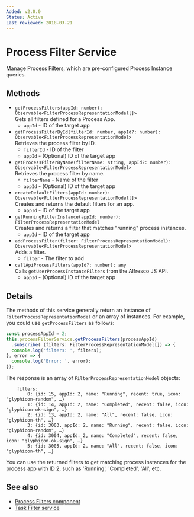 ```yaml
---
Added: v2.0.0
Status: Active
Last reviewed: 2018-03-21
---
```


# Process Filter Service

Manage Process Filters, which are pre-configured Process Instance queries. 

## Methods

-   `getProcessFilters(appId: number): Observable<FilterProcessRepresentationModel[]>`  
    Gets all filters defined for a Process App.  
    -   `appId` - ID of the target app
-   `getProcessFilterById(filterId: number, appId?: number): Observable<FilterProcessRepresentationModel>`  
    Retrieves the process filter by ID.  
    -   `filterId` - ID of the filter
    -   `appId` - (Optional) ID of the target app
-   `getProcessFilterByName(filterName: string, appId?: number): Observable<FilterProcessRepresentationModel>`  
    Retrieves the process filter by name.  
    -   `filterName` - Name of the filter
    -   `appId` - (Optional) ID of the target app
-   `createDefaultFilters(appId: number): Observable<FilterProcessRepresentationModel[]>`  
    Creates and returns the default filters for an app.  
    -   `appId` - ID of the target app
-   `getRunningFilterInstance(appId: number): FilterProcessRepresentationModel`  
    Creates and returns a filter that matches "running" process instances.  
    -   `appId` - ID of the target app
-   `addProcessFilter(filter: FilterProcessRepresentationModel): Observable<FilterProcessRepresentationModel>`  
    Adds a filter.  
    -   `filter` - The filter to add
-   `callApiProcessFilters(appId?: number): any`  
    Calls `getUserProcessInstanceFilters` from the Alfresco JS API.  
    -   `appId` - (Optional) ID of the target app

## Details

The methods of this service generally return an instance of
`FilterProcessRepresentationModel` or an array of instances. For example, you
could use `getProcessFilters` as follows:

```ts
const processAppId = 2;
this.processFilterService.getProcessFilters(processAppId)
  .subscribe( (filters: FilterProcessRepresentationModel[]) => {
  console.log('filters: ', filters);
}, error => {
  console.log('Error: ', error);
});
```

The response is an array of `FilterProcessRepresentationModel` objects:

        filters:  
            0: {id: 15, appId: 2, name: "Running", recent: true, icon: "glyphicon-random", …}
            1: {id: 14, appId: 2, name: "Completed", recent: false, icon: "glyphicon-ok-sign", …}
            2: {id: 13, appId: 2, name: "All", recent: false, icon: "glyphicon-th", …}
            3: {id: 3003, appId: 2, name: "Running", recent: false, icon: "glyphicon-random", …}
            4: {id: 3004, appId: 2, name: "Completed", recent: false, icon: "glyphicon-ok-sign", …}
            5: {id: 3005, appId: 2, name: "All", recent: false, icon: "glyphicon-th", …}

You can use the returned filters to get matching process instances for the process app with ID 2, 
such as 'Running', 'Completed', 'All', etc.


## See also

- [Process Filters component](process-filters.component.md)
- [Task Filter service](task-filter.service.md)
